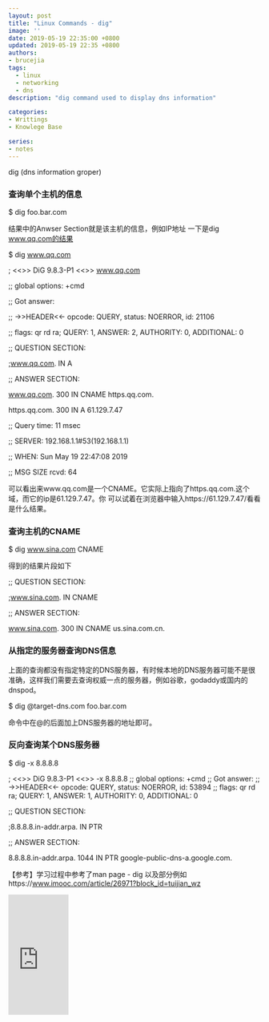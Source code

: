 ```yaml
---
layout: post
title: "Linux Commands - dig"
image: ''
date: 2019-05-19 22:35:00 +0800
updated: 2019-05-19 22:35 +0800
authors:
- brucejia
tags: 
  - linux
  - networking
  - dns
description: "dig command used to display dns information"

categories:
- Writtings
- Knowlege Base

series:
- notes
---
```


dig (dns information groper)

### 查询单个主机的信息
$ dig foo.bar.com

结果中的Anwser Section就是该主机的信息，例如IP地址
一下是dig www.qq.com的结果

$ dig www.qq.com


; <<>> DiG 9.8.3-P1 <<>> www.qq.com

;; global options: +cmd

;; Got answer:

;; ->>HEADER<<- opcode: QUERY, status: NOERROR, id: 21106

;; flags: qr rd ra; QUERY: 1, ANSWER: 2, AUTHORITY: 0, ADDITIONAL: 0


;; QUESTION SECTION:

;www.qq.com.			IN	A


;; ANSWER SECTION:

www.qq.com.		300	IN	CNAME	https.qq.com.

https.qq.com.		300	IN	A	61.129.7.47


;; Query time: 11 msec

;; SERVER: 192.168.1.1#53(192.168.1.1)

;; WHEN: Sun May 19 22:47:08 2019

;; MSG SIZE  rcvd: 64


可以看出来www.qq.com是一个CNAME。它实际上指向了https.qq.com.这个域，而它的ip是61.129.7.47。你
可以试着在浏览器中输入https://61.129.7.47/看看是什么结果。

### 查询主机的CNAME
$ dig www.sina.com CNAME

得到的结果片段如下

;; QUESTION SECTION:

;www.sina.com.			IN	CNAME

;; ANSWER SECTION:

www.sina.com.		300	IN	CNAME	us.sina.com.cn.


### 从指定的服务器查询DNS信息
上面的查询都没有指定特定的DNS服务器，有时候本地的DNS服务器可能不是很准确，这样我们需要去查询权威一点的服务器，例如谷歌，godaddy或国内的dnspod。

$ dig @target-dns.com foo.bar.com

命令中在@的后面加上DNS服务器的地址即可。


### 反向查询某个DNS服务器

$ dig -x 8.8.8.8

; <<>> DiG 9.8.3-P1 <<>> -x 8.8.8.8
;; global options: +cmd
;; Got answer:
;; ->>HEADER<<- opcode: QUERY, status: NOERROR, id: 53894
;; flags: qr rd ra; QUERY: 1, ANSWER: 1, AUTHORITY: 0, ADDITIONAL: 0

;; QUESTION SECTION:

;8.8.8.8.in-addr.arpa.		IN	PTR

;; ANSWER SECTION:

8.8.8.8.in-addr.arpa.	1044	IN	PTR	google-public-dns-a.google.com.



【参考】学习过程中参考了man page - dig 以及部分例如https://www.imooc.com/article/26971?block_id=tuijian_wz 

<iframe style="width:120px;height:240px;" marginwidth="0" marginheight="0" scrolling="no" frameborder="0" src="https://rcm-cn.amazon-adsystem.com/e/cm?ref=tf_til&t=brucejia_blog-23&m=amazon&o=28&p=8&l=as1&IS2=1&asins=B079GKJY5N&linkId=7e5a5ff5acf1fbdec8b329f6ab4deec2&bc1=FFFFFF&lt1=_blank&fc1=333333&lc1=0066C0&bg1=FFFFFF&f=ifr">
    </iframe>
    
